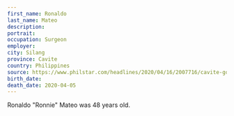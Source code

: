 ```yaml
---
first_name: Ronaldo
last_name: Mateo
description: 
portrait: 
occupation: Surgeon
employer: 
city: Silang
province: Cavite
country: Philippines
source: https://www.philstar.com/headlines/2020/04/16/2007716/cavite-government-pays-tribute-loyal-pioneering-doctor-who-died-due-covid-19, https://www.facebook.com/ronnie.mateo.71
birth_date: 
death_date: 2020-04-05
---
```


Ronaldo "Ronnie" Mateo was 48 years old.